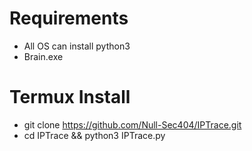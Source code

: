 # Requirements
- All OS can install python3
- Brain.exe

# Termux Install
- git clone https://github.com/Null-Sec404/IPTrace.git
- cd IPTrace && python3 IPTrace.py
